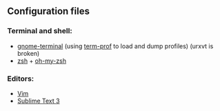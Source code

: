 ## Configuration files

### Terminal and shell:
- [gnome-terminal](/gnome-terminal.conf) (using [term-prof](https://github.com/Sorebit/bin/blob/master/term-prof) to load and dump profiles) (urxvt is broken)
- [zsh](/.zshrc) + [oh-my-zsh](/.oh-my-zsh/themes)

### Editors:
- [Vim](/.vimrc)
- [Sublime Text 3](/.config/sublime-text-3/Packages/User)

